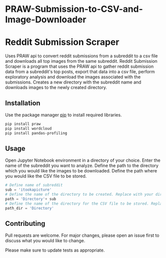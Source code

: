 # PRAW-Submission-to-CSV-and-Image-Downloader

# Reddit Submission Scraper

Uses PRAW api to convert reddit submissions from a subreddit to a csv file and downloads all top images from the same subreddit.
Reddit Submission Scraper is a program that uses the PRAW api to gather reddit submission data from a subreddit's top posts, export that data into a csv file, perform exploratory analysis and download the images associated with the submissions. Creates a new directory with the subreddit name and downloads images to the newly created directory.


## Installation

Use the package manager [pip](https://pip.pypa.io/en/stable/) to install required libraries.

```bash
pip install praw
pip install wordcloud
pip install pandas-profiling
```

## Usage

Open Jupyter Notebook environment in a directory of your choice. Enter the name of the subreddit you want to analyze. Define the path to the directory which you would like the images to be downloaded. Define the path where you would like the CSV file to be stored.


```python
# Define name of subreddit
sub = 'itookapicture'
# Define the name of the directory to be created. Replace with your directory location.
path = 'Directory'+ sub
# Define the name of the directory for the CSV file to be stored. Replace with your directory location.
path_dir = 'Directory'
```

## Contributing
Pull requests are welcome. For major changes, please open an issue first to discuss what you would like to change.

Please make sure to update tests as appropriate.
